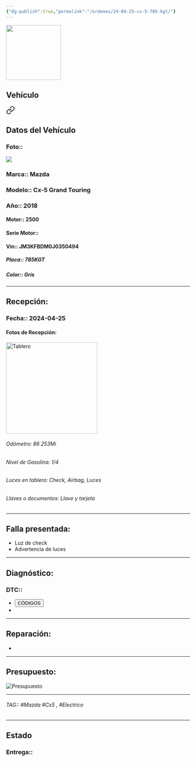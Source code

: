 ```yaml
---
{"dg-publish":true,"permalink":"/ordenes/24-04-25-cx-5-785-kgt/"}
---
```


<img src="https://lh3.googleusercontent.com/d/137fl3TIZ0-PU8b-Pt0bsjclwHub_u78G" width="150">

## Vehículo

<div class="transclusion internal-embed is-loaded"><a class="markdown-embed-link" href="/vehiculos/mazda/cx-5-785-kgt/#datos-del-vehiculo" aria-label="Open link"><svg xmlns="http://www.w3.org/2000/svg" width="24" height="24" viewBox="0 0 24 24" fill="none" stroke="currentColor" stroke-width="2" stroke-linecap="round" stroke-linejoin="round" class="svg-icon lucide-link"><path d="M10 13a5 5 0 0 0 7.54.54l3-3a5 5 0 0 0-7.07-7.07l-1.72 1.71"></path><path d="M14 11a5 5 0 0 0-7.54-.54l-3 3a5 5 0 0 0 7.07 7.07l1.71-1.71"></path></svg></a><div class="markdown-embed">



## Datos del Vehículo 
### Foto:: 
<img src="https://lh3.googleusercontent.com/d/1THFLirHQPec1jUC-xLt_CeKq27ZLSSBi">

### Marca:: Mazda
### Modelo:: Cx-5 Grand Touring
### Año:: 2018
#### Motor:: 2500
#### Serie Motor:: 
#### Vin:: JM3KFBDM0J0350494
##### Placa:: 785KGT
##### Color:: Gris
---


</div></div>


## Recepción:
### Fecha:: 2024-04-25
#### Fotos de Recepción: 
<img src="https://lh3.googleusercontent.com/d/1TDqgYVdm1QYKZx3tfbpU-VInuNaY8pZ6" width="250" Alt="Tablero">

###### Odómetro: 86 253Mi
###### Nivel de Gasolina: 1/4
###### Luces en tablero: Check, Airbag, Luces
###### Llaves o documentos: Llave y tarjeta

---

## Falla presentada:
- Luz de check 
- Advertencia de luces 


---

## Diagnóstico:
### DTC:: 

- <a href="http"><button class="btn success">CÓDIGOS</button></a>
- 

---
## Reparación:
- 

---

## Presupuesto:

<img src="https://lh3.googleusercontent.com/d/" Alt="Presupuesto">

---

###### TAG:: #Mazda #Cx5 , #Electrico 

---

## Estado

### Entrega:: 


